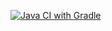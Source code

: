 [![Java CI with Gradle](https://github.com/YuraQA53/Selenide/actions/workflows/gradle.yml/badge.svg)](https://github.com/YuraQA53/Selenide/actions/workflows/gradle.yml)
